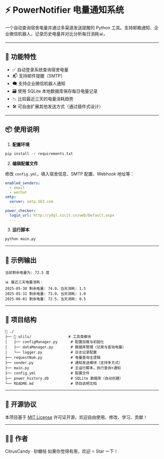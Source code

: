 # ⚡ PowerNotifier 电量通知系统

一个自动查询宿舍电量并通过多渠道发送提醒的 Python 工具。支持邮箱通知、企业微信机器人，记录历史电量并对比分析每日消耗📊。

---

## 🧩 功能特性

- ✅ 自动登录系统查询宿舍电量
- 📬 支持邮件提醒（SMTP）
- 🗨️ 支持企业微信机器人通知
- 🗃️ 使用 SQLite 本地数据库保存每日电量记录
- 📉 比较最近三天的电量消耗趋势
- 🛠️ 可自由扩展其他发送方式（通过插件式设计）

---

## 📦 使用说明

1. **配置环境**

```bash
pip install -r requirements.txt
```

2. **编辑配置文件**

修改 `config.yml`，填入宿舍信息、SMTP 配置、Webhook 地址等：

```yaml
enabled_senders:
  - email
  - wechat
smtp:
  server: smtp.163.com
  ...
power_checker:
  login_url: http://ydgl.xzcit.cn/web/Default.aspx
  ...
```

3. **运行脚本**

```bash
python main.py
```

---

## 🧠 示例输出

```
当前剩余电量为: 72.5 度

📊 最近三天电量消耗：
2025-05-30 剩余电量: 74.0，当天消耗: 1.5
2025-05-31 剩余电量: 73.0，当天消耗: 1.0
2025-06-01 剩余电量: 72.5，当天消耗: 0.5
```

---

## 📁 项目结构

```
📁 ./
├── 📁 utils/                 # 工具类模块
│   ├── configManager.py      # 配置加载与初始化
│   ├── dataManager.py        # 数据库管理（记录与查询电量）
│   └── logger.py             # 日志记录配置
├── requestNum.py             # 电量查询主逻辑
├── sender.py                 # 通知发送模块（支持多方式）
├── main.py                   # 主运行脚本，执行查询+通知
├── config.yml                # 配置文件
├── power_history.db          # SQLite 数据库（自动创建）
└── README.md                 # 项目说明文档

```

---

## 📜 开源协议

本项目基于 [MIT License](https://opensource.org/license/mit/) 许可证开源，欢迎自由使用、修改、学习、贡献！

---

## 🙋‍♂️ 作者

CitrusCandy · 砂糖桔
如果你觉得有用，欢迎 ⭐️ Star 一下！
